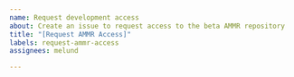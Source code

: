 ```yaml
---
name: Request development access
about: Create an issue to request access to the beta AMMR repository
title: "[Request AMMR Access]"
labels: request-ammr-access
assignees: melund

---
```



